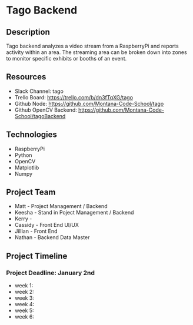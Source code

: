 # Tago Backend

## Description

Tago backend analyzes a video stream from a RaspberryPi and reports activity within an area. The streaming area can be broken down into zones to monitor specific exhibits or booths of an event.

## Resources

- Slack Channel: tago
- Trello Board: https://trello.com/b/dn3fTqXG/tago
- Github Node: https://github.com/Montana-Code-School/tago
- Github OpenCV Backend: https://github.com/Montana-Code-School/tagoBackend

## Technologies

- RaspberryPi
- Python
- OpenCV
- Matplotlib
- Numpy

## Project Team
- Matt - Project Management / Backend
- Keesha - Stand in Poject Management / Backend
- Kerry -
- Cassidy - Front End UI/UX
- Jillian - Front End
- Nathan - Backend Data Master

## Project Timeline

### Project Deadline: January 2nd

- week 1:
- week 2:
- week 3:
- week 4:
- week 5:
- week 6:
